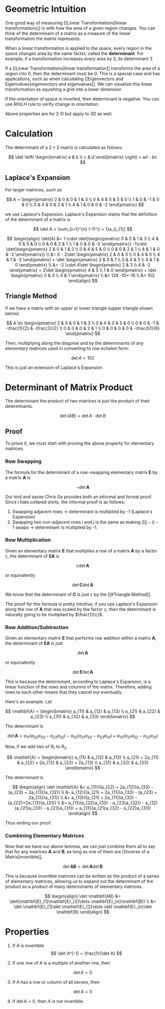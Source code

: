 # Geometric Intuition

One good way of measuring [[Linear Transformations|linear transformations]] is with how the area of a given region changes. You can think of the determinant of a matrix as a measure of the linear transformation the matrix represents.

When a linear transformation is applied to the space, every region in the space changes area by the same factor, called the **determinant**. For example, if a transformation increases every area by 3, its determinant 3

If a [[Linear Transformations|linear transformation]] transforms the area of a region into 0, then the determinant must be 0. This is a special case and has applications, such as when calculating [[Eigenvectors and Eigenvalues|eigenvectors and eigenvalues]]. We can visualize this linear transformation as squishing a grid into a lower dimension

If the orientation of space is inverted, then determinant is negative. You can use RH/LH rule to verify change in orientation.

Above properties are for 2-D but apply to 3D as well. 

# Calculation

The determinant of a $2\times 2$ matrix is calculated as follows:

$$
\det \left( \begin{bmatrix}
a & b \\
c & d
\end{bmatrix} \right)
= ad - bc
$$

## Laplace's Expansion

For larger matrices, such as 

$$
A = \begin{pmatrix}
2 & 0 & 0 & 1 & 3 \\
0 & 4 & 0 & 5 & 0 \\
1 & 0 & -1 & 0 & 0 \\
0 & 0 & 0 & 2 & 1 \\
4 & 1 & 0 & 0 & -2
\end{pmatrix}
$$

we use Laplace's Expansion. Laplace's Expansion states that the definition of the determinant of a matrix is 

$$
\det A = \sum_{i=1}^{n} (-1)^{i + 1}a_{i_{1}}
$$

$$
\begin{align}
\det(A) &= 1 \cdot \det(\begin{pmatrix}
0 & 0 & 1 & 3 \\
4 & 0 & 5 & 0 \\
0 & 0 & 2 & 1 \\
1 & 0 & 0 & -2
\end{pmatrix}) -1\cdot \det(\begin{pmatrix}
2 & 0 & 1 & 3 \\
0 & 4 & 5 & 0 \\
0 & 0 & 2 & 1 \\
4 & 1 & 0 & -2
\end{pmatrix}) \\
&= 0 - 2\det \begin{pmatrix}
2 & 0 & 3 \\
0 & 4 & 0 \\
4 & 1 & -2
\end{pmatrix} + \det \begin{pmatrix}
2 & 0 & 1 \\
0 & 4 & 5 \\
4 & 1 & 0
\end{pmatrix} \\
&= -2 \cdot 4\det \begin{pmatrix}
2 & 3 \\
4 & -2
\end{pmatrix} + 2\det \begin{pmatrix}
4 & 5 \\
1 & 0
\end{pmatrix} + \det \begin{pmatrix}
0 & 4 \\
4 & 1
\end{pmatrix} \\
&= 128 -10+-16 \\
&= 102
\end{align}
$$

## Triangle Method

If we have a matrix with an upper or lower triangle (upper triangle shown below)

$$
A \to \begin{pmatrix}
2 & 0 & 0 & 1 & 3 \\
0 & 4 & 0 & 5 & 0 \\
0 & 0 & -1 & -\frac{1}{2} & -\frac{3}{2} \\
0 & 0 & 0 & 2 & 1 \\
0 & 0 & 0 & 0 & -\frac{51}{8}
\end{pmatrix}
$$

Then, multiplying along the diagonal and by the determinants of any elementary matrices used in converting to row echelon form: 

$$
\det A = 102
$$

This is just an extension of Laplace's Expansion.

# Determinant of Matrix Product

The determinant the product of two matrices is just the product of their determinants.

$$
\det(AB) = \det A \cdot \det B
$$

## Proof

To prove it, we must start with proving the above property for elementary matrices.

### Row Swapping

The formula for the determinant of a row-swapping elementary matrix $\mathbf{E}$ by a matrix $\mathbf{A}$ is 

$$
-\det \mathbf{A}
$$

Our lord and savior Chris Ge provides both an informal and formal proof. Since I hate collared shirts, the informal proof is as follows:

1. Swapping adjacent rows -> determinant is multiplied by -1 (Laplace's Expansion)
2. Swapping two non-adjacent rows $i$ and $j$ is the same as making $2(j - i) - 1$ swaps -> determinant is multiplied by -1.

### Row Multiplication

Given an elementary matrix $\mathbf{E}$ that multiplies a row of a matrix $\mathbf{A}$ by a factor $c$, the determinant of $\mathbf{EA}$ is 

$$
c\det \mathbf{A}
$$

or equivalently

$$
\det \mathbf{C}\det \mathbf{A}
$$

We know that the determinant of $\mathbf{C}$ is just $c$ by the [[#Triangle Method]].

The proof for this formula is pretty intuitive; if you use Laplace's Expansion along the row of $\mathbf{A}$ that was scaled by the factor $c$, then the determinant is naturally going to be multiplied by $\frac{1}{c}$.

### Row Addition/Subtraction

Given an elementary matrix $\mathbf{E}$ that performs row addition within a matrix $\mathbf{A}$, the determinant of $\mathbf{EA}$ is just 

$$
\det \mathbf{A}
$$

or equivalently

$$
\det \mathbf{E} \det \mathbf{A}
$$

This is because the determinant, according to Laplace's Expansion, is a linear function of the rows and columns of the matrix. Therefore, adding rows to each other means that they cancel out eventually. 

Here's an example. Let 

$$
\mathbf{A} = \begin{bmatrix}
a_{11} & a_{12} & a_{13} \\
a_{21} & a_{22} & a_{23} \\
a_{31} & a_{32} & a_{33}
\end{bmatrix}
$$

The determinant is 

$$
\det \mathbf{A} = a_{11}(a_{22}a_{33} - a_{23}a_{32}) - a_{12}(a_{21}a_{33} - a_{23}a_{31}) + a_{13}(a_{21}a_{32} - a_{22}a_{31})
$$

Now, if we add two of $R_{1}$ to $R_{2}$, 

$$
\mathbf{A} = \begin{bmatrix}
a_{11} & a_{12} & a_{13} \\
a_{21} + 2a_{11} & a_{22} + 2a_{12} & a_{23} + 2a_{13} \\
a_{31} & a_{32} & a_{33}
\end{bmatrix}
$$

The determinant is 

$$
\begin{align}
\det \mathbf{A} &= a_{11}((a_{22} + 2a_{12})a_{33} - (a_{23} + 2a_{13})a_{32}) \\
&- a_{12}((a_{21} + 2a_{11})a_{33} - (a_{23} + 2a_{13})a_{31})  \\
&+ a_{13}((a_{21} + 2a_{11})a_{32} - (a_{22}+2a_{13})a_{31}) \\
&= a_{11}(a_{22}a_{33} - a_{23}a_{32}) - a_{12}(a_{21}a_{33} - a_{23}a_{31}) + a_{13}(a_{21}a_{32} - a_{22}a_{31})
\end{align}
$$

Thus ending our proof.

### Combining Elementary Matrices

Now that we have our above lemmas, we can just combine them all to say that for any matrices $\mathbf{A}$ and $\mathbf{B}$, as long as one of them are [[Inverse of a Matrix|invertible]], 

$$
\det \mathbf{AB} = \det \mathbf{A}\det \mathbf{B}
$$

This is because invertible matrices can be written as the product of a series of elementary matrices, allowing us to expand out the determinant of the product as a product of many determinants of elementary matrices.

$$
\begin{align}
\det \mathbf{AB} &= \det(\mathbf{E}_{1}\mathbf{E}_{2}\dots \mathbf{E}_{n}\mathbf{B}) \\
&= \det \mathbf{E}_{1}\det \mathbf{E}_{2}\dots \det \mathbf{E}_{n}\det \mathbf{B}
\end{align}
$$

# Properties


1. If $A$ is invertible
$$
\det A^{-1} = \frac{1}{\det A}
$$

2. If one row of $A$ is a multiple of another row, then

$$
\det A = 0
$$

3. If A has a row or column of all zeroes, then

$$
\det A = 0
$$

4. If $\det A = 0$, then $A$ is not invertible



